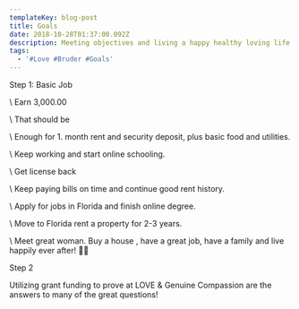 ```yaml
---
templateKey: blog-post
title: Goals
date: 2018-10-28T01:37:00.092Z
description: Meeting objectives and living a happy healthy loving life.
tags:
  - '#Love #Bruder #Goals'
---
```

Step 1: Basic Job

\    Earn 3,000.00

\    That should be 

\    Enough for 1.     month rent and security deposit, plus basic food and utilities. 

\    Keep working and start online schooling.

\    Get license back

\    Keep paying bills on time and continue good rent history.

\    Apply for jobs in Florida and finish online degree.

\    Move to Florida rent a property for 2-3 years.

\    Meet great woman. Buy a house , have a great job, have a family and live happily ever after! 👍🏼 

Step 2

Utilizing grant funding to  prove at LOVE & Genuine Compassion are the answers to many of the great questions!
